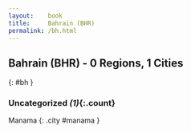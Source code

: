 ```yaml
---
layout:    book
title:     Bahrain (BHR)
permalink: /bh.html
---
```


## Bahrain (BHR) - 0 Regions, 1 Cities
{: #bh }





### Uncategorized _(1)_{:.count}


Manama  {: .city #manama } <br>


 
